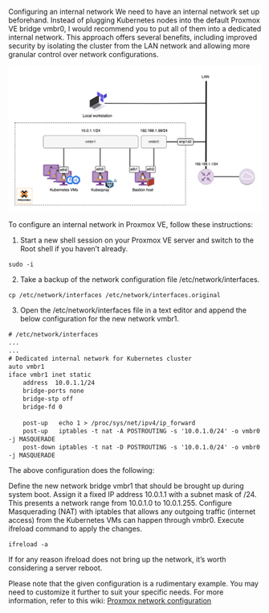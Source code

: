 
Configuring an internal network
We need to have an internal network set up beforehand. Instead of plugging Kubernetes nodes into the default Proxmox VE bridge vmbr0, I would recommend you to put all of them into a dedicated internal network. This approach offers several benefits, including improved security by isolating the cluster from the LAN network and allowing more granular control over network configurations.

![alt text](image.png)

To configure an internal network in Proxmox VE, follow these instructions:

1. Start a new shell session on your Proxmox VE server and switch to the Root shell if you haven’t already.
```shell
sudo -i
```

2. Take a backup of the network configuration file /etc/network/interfaces.
```shell
cp /etc/network/interfaces /etc/network/interfaces.original
```
3. Open the /etc/network/interfaces file in a text editor and append the below configuration for the new network vmbr1.
```shell
# /etc/network/interfaces
...
...
# Dedicated internal network for Kubernetes cluster
auto vmbr1
iface vmbr1 inet static
    address  10.0.1.1/24
    bridge-ports none
    bridge-stp off
    bridge-fd 0

    post-up   echo 1 > /proc/sys/net/ipv4/ip_forward
    post-up   iptables -t nat -A POSTROUTING -s '10.0.1.0/24' -o vmbr0 -j MASQUERADE
    post-down iptables -t nat -D POSTROUTING -s '10.0.1.0/24' -o vmbr0 -j MASQUERADE
```

The above configuration does the following:

Define the new network bridge vmbr1 that should be brought up during system boot.
Assign it a fixed IP address 10.0.1.1 with a subnet mask of /24. This presents a network range from 10.0.1.0 to 10.0.1.255.
Configure Masquerading (NAT) with iptables that allows any outgoing traffic (internet access) from the Kubernetes VMs can happen through vmbr0.
Execute ifreload command to apply the changes.

```shell
ifreload -a
```
If for any reason ifreload does not bring up the network, it’s worth considering a server reboot.

Please note that the given configuration is a rudimentary example. You may need to customize it further to suit your specific needs. For more information, refer to this wiki: [Proxmox network configuration](https://pve.proxmox.com/wiki/Network_Configuration)